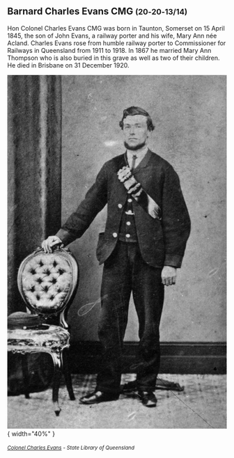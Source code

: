 ## Barnard Charles Evans CMG <small>(20‑20‑13/14)</small>

Hon Colonel Charles Evans CMG was born in Taunton, Somerset on 15 April 1845, the son of John Evans, a railway porter and his wife, Mary Ann née Acland. Charles Evans rose from humble railway porter to Commissioner for Railways in Queensland from 1911 to 1918. In 1867 he married Mary Ann Thompson who is also buried in this grave as well as two of their children. He died in Brisbane on 31 December 1920.

![Colonel Charles Evans](../assets/charles-evans.jpg){ width="40%" }  

*<small>[Colonel Charles Evans](http://onesearch.slq.qld.gov.au/permalink/f/fhnkog/slq_alma21218876490002061) - State Library of Queensland </small>* 
